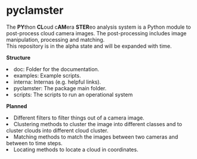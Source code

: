 # pyclamster
The **PY**thon **CL**oud c**AM**era **STER**eo analysis system is a Python
module to post-process cloud camera images. The post-processing includes image
manipulation, processing and matching.
</br>This repository is in the alpha state and will be expanded with time.

**Structure**
<li>doc: Folder for the documentation.
<li>examples: Example scripts.
<li>interna: Internas (e.g. helpful links).
<li>pyclamster: The package main folder.
<li>scripts: The scripts to run an operational system

**Planned**
<li>Different filters to filter things out of a camera image.
<li>Clustering methods to cluster the image into different classes and to
cluster clouds into different cloud cluster.
<li>Matching methods to match the images between two cameras and between to
time steps.
<li>Locating methods to locate a cloud in coordinates.
